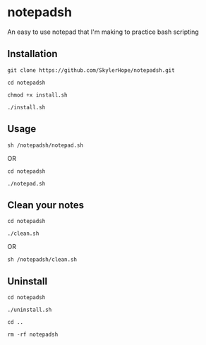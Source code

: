# notepadsh
An easy to use notepad that I'm making to practice bash scripting


<h2>Installation</h2>

```
git clone https://github.com/SkylerHope/notepadsh.git

cd notepadsh

chmod +x install.sh

./install.sh
```

<h2>Usage</h2>

```
sh /notepadsh/notepad.sh
```
OR
```
cd notepadsh

./notepad.sh
```

<h2>Clean your notes</h2>

```
cd notepadsh

./clean.sh
```
OR
```
sh /notepadsh/clean.sh
```

<h2>Uninstall</h2>

```
cd notepadsh

./uninstall.sh

cd ..

rm -rf notepadsh
```
